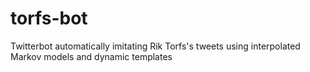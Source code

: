 # torfs-bot
Twitterbot automatically imitating Rik Torfs's tweets using interpolated Markov models and dynamic templates
